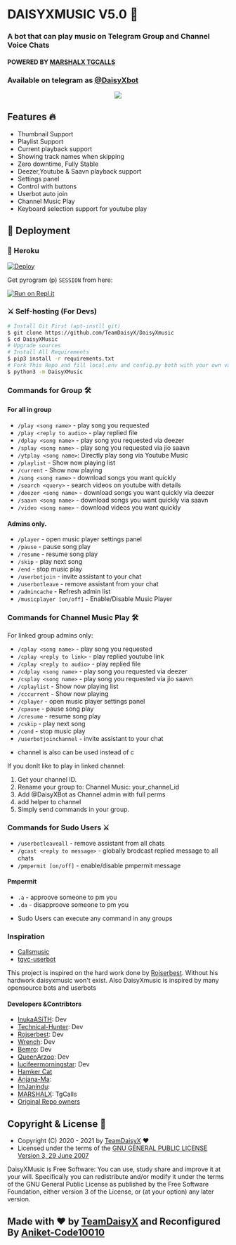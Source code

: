 <h1 align="centre">DAISYXMUSIC V5.0 🎵</h1>

### A bot that can play music on Telegram Group and Channel Voice Chats
#### POWERED BY [MARSHALX TGCALLS](https://github.com/MarshalX/tgcalls)
### Available on telegram as [@DaisyXbot](https://t.me/daisyxbot)

<p align="center">
  <img src="https://telegra.ph/file/dd04b1968f1bc1169d162.jpg">
</p>

<h2> Features 🔥 </h2>

- Thumbnail Support
- Playlist Support
- Current playback support
- Showing track names when skipping
- Zero downtime, Fully Stable
- Deezer,Youtube & Saavn playback support
- Settings panel
- Control with buttons
- Userbot auto join
- Channel Music Play
- Keyboard selection support for youtube play

## 🚀 Deployment

### 💜 Heroku

[![Deploy](https://www.herokucdn.com/deploy/button.svg)](https://heroku.com/deploy?template=https://github.com/Aniket-Code10010/Abscissa-Music)

Get pyrogram (p)  `SESSION` from here:

[![Run on Repl.it](https://repl.it/badge/github/ChankitSaini/GenerateStringSession)](https://replit.com/@ChankitSaini/GenerateStringSession)

### ⚔ Self-hosting (For Devs) 
```sh
# Install Git First (apt-instll git)
$ git clone https://github.com/TeamDaisyX/DaisyXmusic
$ cd DaisyXMusic
# Upgrade sources
# Install All Requirements 
$ pip3 install -r requirements.txt
# Fork This Repo and fill local.env and config.py both with your own values.Then Start The Bot
$ python3 -m DaisyXMusic
```

### Commands for Group 🛠
#### For all in group

- `/play <song name>` - play song you requested
- `/play <reply to audio>` - play replied file
- `/dplay <song name>` - play song you requested via deezer
- `/splay <song name>` - play song you requested via jio saavn
- `/ytplay <song name>`: Directly play song via Youtube Music
- `/playlist` - Show now playing list
- `/current` - Show now playing
- `/song <song name>` - download songs you want quickly
- `/search <query>` - search videos on youtube with details
- `/deezer <song name>` - download songs you want quickly via deezer
- `/saavn <song name>` - download songs you want quickly via saavn
- `/video <song name>` - download videos you want quickly

#### Admins only.
- `/player` - open music player settings panel
- `/pause` - pause song play
- `/resume` - resume song play
- `/skip` - play next song
- `/end` - stop music play
- `/userbotjoin` - invite assistant to your chat
- `/userbotleave` - remove assistant from your chat
- `/admincache` - Refresh admin list
- `/musicplayer [on/off]` - Enable/Disable Music Player

### Commands for Channel Music Play 🛠
For linked group admins only:
- `/cplay <song name>` - play song you requested
- `/cplay <reply to link>` - play replied youtube link
- `/cplay <reply to audio>` - play replied file
- `/cdplay <song name>` - play song you requested via deezer
- `/csplay <song name>` - play song you requested via jio saavn
- `/cplaylist` - Show now playing list
- `/cccurrent` - Show now playing
- `/cplayer` - open music player settings panel
- `/cpause` - pause song play
- `/cresume` - resume song play
- `/cskip` - play next song
- `/cend` - stop music play
- `/userbotjoinchannel` - invite assistant to your chat
* channel is also can be used instead of c

If you donlt like to play in linked channel:
 1. Get your channel ID.
 2. Rename your group to: Channel Music: your_channel_id
 3. Add @DaisyXBot as Channel admin with full perms
 4. add helper to channel
 5. Simply send commands in your group.

### Commands for Sudo Users ⚔️
- `/userbotleaveall` - remove assistant from all chats
- `/gcast <reply to message>` - globally brodcast replied message to all chats
- `/pmpermit [on/off]` - enable/disable pmpermit message

#### Pmpermit
- `.a` - approove someone to pm you
- `.da` - disapproove someone to pm you
+ Sudo Users can execute any command in any groups



### Inspiration
- [Callsmusic](http://github.com/callsmusic/callsmusic)
- [tgvc-userbot](https://github.com/callsmusic/tgvc-userbot)

This project is inspired on the hard work done by [Rojserbest](http://github.com/rojserbest). Without his hardwork daisyxmusic won't exist. 
Also DaisyXmusic is inspired by many opensource bots and userbots

#### Developers &Contribtors
- [InukaASiTH](https://github.com/InukaAsith): Dev
- [Technical-Hunter](https://github.com/Technical-Hunter): Dev
- [Rojserbest](http://github.com/rojserbest): Dev
- [Wrench](https://github.com/EverythingSuckz/): Dev
- [Bemro](https://github.com/bemroofficial): Dev
- [QueenArzoo](https://github.com/QueenArzoo): Dev
- [lucifeermorningstar](https://github.com/lucifeermorningstar): Dev
- [Hamker Cat](https://github.com/thehamkercat/)
- [Anjana-Ma](https://github.com/Anjana-Ma): 
- [ImJanindu](https://github.com/ImJanindu): 
- [MARSHALX](https://github.com/MarshalX): TgCalls
- [Original Repo owners](https://github.com/CallsMusic/CallsMusic)





## Copyright & License 👮

 - Copyright (C) 2020 - 2021 by [TeamDaisyX](github.com/teamdaisyx) ❤️️
 - Licensed under the terms of the [GNU GENERAL PUBLIC LICENSE Version 3, 29 June 2007](https://github.com/TeamDaisyX/DaisyXMusic/blob/master/LICENSE)
    
DaisyXMusic is Free Software: You can use, study share and improve it at your will. Specifically you can redistribute and/or modify it under the terms of the GNU General Public License as published by the Free Software Foundation, either version 3 of the License, or (at your option) any later version.    

## Made with ♥️ by [TeamDaisyX](https://github.com/TeamDaisyX)  and Reconfigured By [Aniket-Code10010](https://github.com/Aniket-Code10010)
